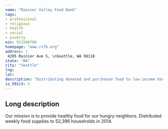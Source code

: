```yaml
---
name: "Rainier Valley Food Bank"
tags:
- professional
- religious
- health
- social
- poverty
ein: 911500768
homepage: "www.rvfb.org"
address: |
 4205 Rainier Ave S, \nSeattle, WA 98118
state: "WA"
city: "Seattle"
lng: 
lat: 
description: "Distributing donated and purchased food to low-income households and homeless individuals. "
is_501c3: X
---
```


## Long description

Our mission is to provide healthy food for our hungry neighbors. Distributed weekly food supplies to 52,396 households in 2014. 

